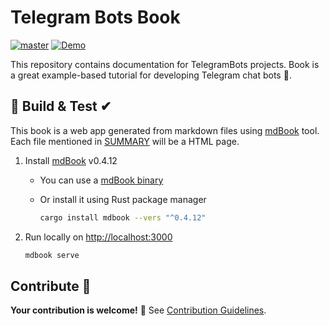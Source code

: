 # Telegram Bots Book 

[![master](https://github.com/TelegramBots/book/actions/workflows/ci.yml/badge.svg)](https://github.com/TelegramBots/book/actions/workflows/ci.yml)
[![Demo](https://img.shields.io/badge/live-demo-blue.svg?style=flat)](https://telegrambots.github.io/book/)

This repository contains documentation for TelegramBots projects.
Book is a great example-based tutorial for developing Telegram chat bots 🤖.

## 🔨 Build & Test ✔

This book is a web app generated from markdown files using [mdBook] tool.
Each file mentioned in [SUMMARY](src/SUMMARY.md) will be a HTML page.

1. Install [mdBook] v0.4.12
    - You can use a [mdBook binary]
    - Or install it using Rust package manager

        ```bash
        cargo install mdbook --vers "^0.4.12"
        ```

1. Run locally on [http://localhost:3000](http://localhost:3000)

    ```bash
    mdbook serve
    ```

[mdBook]: https://github.com/rust-lang/mdBook
[mdBook binary]: https://github.com/rust-lang/mdBook/releases/tag/v0.4.12

## Contribute 👋

**Your contribution is welcome!** 🙂
See [Contribution Guidelines](CONTRIBUTING.md).
